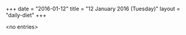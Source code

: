 +++
date = "2016-01-12"
title = "12 January 2016 (Tuesday)"
layout = "daily-diet"
+++


\<no entries\>


